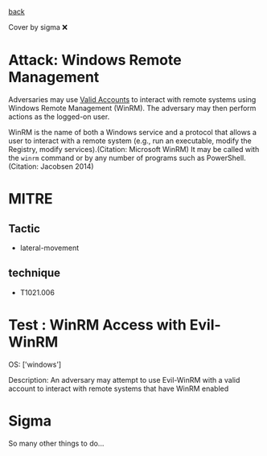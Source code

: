 [back](../index.md)

Cover by sigma :x: 

# Attack: Windows Remote Management

 Adversaries may use [Valid Accounts](https://attack.mitre.org/techniques/T1078) to interact with remote systems using Windows Remote Management (WinRM). The adversary may then perform actions as the logged-on user.

WinRM is the name of both a Windows service and a protocol that allows a user to interact with a remote system (e.g., run an executable, modify the Registry, modify services).(Citation: Microsoft WinRM) It may be called with the `winrm` command or by any number of programs such as PowerShell.(Citation: Jacobsen 2014)

# MITRE
## Tactic
  - lateral-movement

## technique
  - T1021.006

# Test : WinRM Access with Evil-WinRM

OS: ['windows']

Description: An adversary may attempt to use Evil-WinRM with a valid account to interact with remote systems that have WinRM enabled

# Sigma

 So many other things to do...